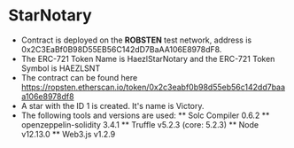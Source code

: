# StarNotary

* Contract is deployed on the **ROBSTEN** test network, address is 0x2C3EaBf0B98D55EB56C142dD7BaAA106E8978dF8.
* The ERC-721 Token Name is HaezlStarNotary and the ERC-721 Token Symbol is HAEZLSNT
* The contract can be found here https://ropsten.etherscan.io/token/0x2c3eabf0b98d55eb56c142dd7baaa106e8978df8
* A star with the ID 1 is created. It's name is Victory.
* The following tools and versions are used:
** Solc Compiler 0.6.2
** openzeppelin-solidity 3.4.1
** Truffle v5.2.3 (core: 5.2.3)
** Node v12.13.0
** Web3.js v1.2.9
